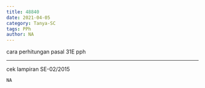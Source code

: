 ```yaml
---
title: 48840
date: 2021-04-05
category: Tanya-SC
tags: PPh
author: NA
---
```


cara perhitungan pasal 31E pph

---

cek lampiran SE-02/2015

`NA`
